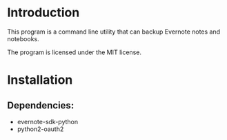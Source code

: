 Introduction
============
This program is a command line utility that can backup Evernote notes and notebooks.

The program is licensed under the MIT license.

Installation
============
## Dependencies:
* evernote-sdk-python
* python2-oauth2
